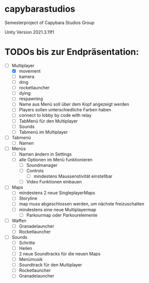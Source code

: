 # capybarastudios
Semesterproject of Capybara Studios Group

Unity Version
2021.3.11f1

# TODOs bis zur Endpräsentation:
- [ ] Multiplayer
  - [x] movement
  - [ ] kamera
  - [ ] dmg
  - [ ] rocketlauncher
  - [ ] dying
  - [ ] respawning
  - [ ] Name aus Menü soll über dem Kopf angezeigt werden
  - [ ] Players sollen unterschiedliche Farben haben 
  - [ ] connect to lobby by code with relay
  - [ ] TabMenü für den Multiplayer
  - [ ] Sounds
  - [ ] Tabmenü im Multiplayer

- [ ] Tabmenü
   - [ ] Namen

- [ ] Menüs
  - [ ] Namen ändern in Settings
  - [ ] alle Optionen im Menü funktionieren
    - [ ] Soundmanager
    - [ ] Controls 
      - [ ] mindestens Maussenstivität einstellbar
    - [ ] Video Funktionen einbauen

- [ ] Maps
  - [ ] mindestens 2 neue SingleplayerMaps
  - [ ] Storyline
  - [ ] map muss abgeschlossen werden, um nächste freizuschalten
  - [ ] mindestens eine neue Multiplayermap
    - [ ] Parkourmap oder Parkourelemente

- [ ] Waffen
  - [ ] Granadelauncher
  - [ ] Rocketlauncher

- [ ] Sounds
  - [ ] Schritte
  - [ ] Heilen
  - [ ] 2 neue Soundtracks für die neuen Maps
  - [ ] Menümusik
  - [ ] Soundtrack für den Multiplayer
  - [ ] Rocketlauncher
  - [ ] Granadelauncher
